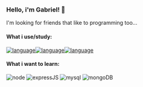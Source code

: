 ### Hello, i'm Gabriel! 🦝

I'm looking for friends that like to programming too...

#### What i use/study: 
<!--REACT-->
[![language](https://img.shields.io/badge/React-20232A?style=for-the-badge&logo=react&logoColor=61DAFB)](https://react.dev/)[![language](https://img.shields.io/badge/TypeScript-007ACC?style=for-the-badge&logo=typescript&logoColor=white)](https://typescript)[![language](https://img.shields.io/badge/styled--components-DB7093?style=for-the-badge&logo=styled-components&logoColor=white)](https://styled-components.com/)

#### What i want to learn:
<div>
  <img src="https://img.shields.io/badge/Node.js-43853D?style=for-the-badge&logo=node.js&logoColor=white" alt="node">
  <img src="https://img.shields.io/badge/Express.js-404D59?style=for-the-badge"
  alt="expressJS">
  <img src="https://img.shields.io/badge/MySQL-005C84?style=for-the-badge&logo=mysql&logoColor=white" alt="mysql">
  <img src="https://img.shields.io/badge/MongoDB-4EA94B?style=for-the-badge&logo=mongodb&logoColor=white" alt="mongoDB">
</div>


